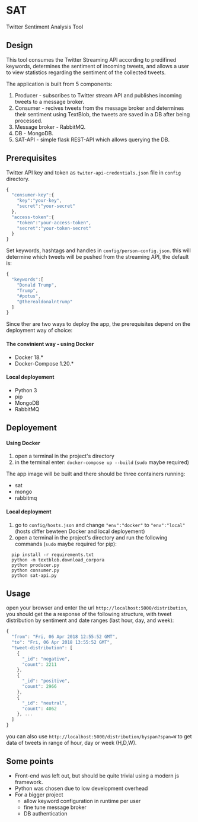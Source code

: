 # SAT

Twitter Sentiment Analysis Tool

##  Design

This tool consumes the Twitter Streaming API according to predifined keywords, determines the sentiment of incoming
tweets, and allows a user to view statistics regarding the sentiment of the collected tweets.

The application is built from 5 components:

1. Producer - subscribes to Twitter stream API and publishes incoming tweets to a message broker.
2. Consumer - recives tweets from the message broker and determines their sentiment using TextBlob, 
the tweets are saved in a DB after being processed.
3. Message broker - RabbitMQ.
4. DB - MongoDB.
5. SAT-API - simple flask REST-API which allows querying the DB.

## Prerequisites

Twitter API key and token as ```twiter-api-credentials.json``` file in ```config``` directory.
```javascript
{
  "consumer-key":{
    "key":"your-key",
    "secret":"your-secret"
  },
  "access-token":{
    "token":"your-access-token",
    "secret":"your-token-secret"
  }
}
```
Set keywords, hashtags and handles in ```config/person-config.json```. this will
determine which tweets will be pushed from the streaming API, the default is:
```javascript
{
  "keywords":[
    "Donald Trump",
    "Trump",
    "#potus",
    "@therealdonalntrump"
  ]
}
```

Since ther are two ways to deploy the app, the prerequisites depend on the deployment way of choice:
#### The convinient way - using Docker
  * Docker 18.*
  * Docker-Compose 1.20.*
    
#### Local deployement
  * Python 3
  * pip
  * MongoDB
  * RabbitMQ 

## Deployement
#### Using Docker
1. open a terminal in the project's directory
2. in the terminal enter: ```docker-compose up --build``` (```sudo``` maybe required)

The app image will be built and there should be three containers running:
* sat
* mongo
* rabbitmq

#### Local deployment
1. go to ```config/hosts.json``` and change ```"env":"docker"``` to ```"env":"local"``` 
(hosts differ bewteen Docker and local deployement)
2. open a terminal in the project's directory and run the following commands (```sudo``` maybe required for pip):
```
  pip install -r requirements.txt
  python -m textblob.download_corpora
  python producer.py
  python consumer.py
  python sat-api.py
```
## Usage

open your browser and enter the url ```http://localhost:5000/distribution```, you should get the a response
of the following structure, with tweet distribution by sentiment and date ranges (last hour, day, and week):

```javascript
{
  "from": "Fri, 06 Apr 2018 12:55:52 GMT",
  "to": "Fri, 06 Apr 2018 13:55:52 GMT",
  "tweet-distribution": [
    {
      "_id": "negative",
      "count": 2211
    },
    {
      "_id": "positive",
      "count": 2966
    },
    {
      "_id": "neutral",
      "count": 4062
    }, ...
  ]
}
```

you can also use ```http://localhost:5000/distribution/byspan?span=W``` to get data
of tweets in range of hour, day or week (H,D,W).

## Some points
* Front-end was left out, but should be quite trivial using a modern js framework.
* Python was chosen due to low development overhead
* For a bigger project
  * allow keyword configuration in runtime per user
  * fine tune message broker
  * DB authentication
